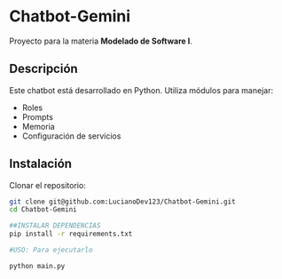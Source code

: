 # Chatbot-Gemini

Proyecto para la materia **Modelado de Software I**.

## Descripción
Este chatbot está desarrollado en Python. Utiliza módulos para manejar:
- Roles
- Prompts
- Memoria
- Configuración de servicios

## Instalación
Clonar el repositorio:
```bash
git clone git@github.com:LucianoDev123/Chatbot-Gemini.git
cd Chatbot-Gemini

##INSTALAR DEPENDENCIAS
pip install -r requirements.txt

#USO: Para ejecutarlo

python main.py
